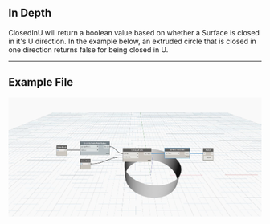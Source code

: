 ## In Depth
ClosedInU will return a boolean value based on whether a Surface is closed in it's U direction. In the example below, an extruded circle that is closed in one direction returns false for being closed in U.
___
## Example File

![ClosedInU](./Autodesk.DesignScript.Geometry.Surface.ClosedInU_img.jpg)

